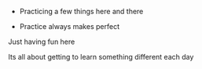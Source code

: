 - Practicing a few things here and there

- Practice always makes perfect 

Just having fun here

Its all about getting to learn something different each day 
